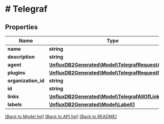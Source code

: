 # # Telegraf

## Properties

Name | Type | Description | Notes
------------ | ------------- | ------------- | -------------
**name** | **string** |  | [optional] 
**description** | **string** |  | [optional] 
**agent** | [**\InfluxDB2Generated\Model\TelegrafRequestAgent**](TelegrafRequestAgent.md) |  | [optional] 
**plugins** | [**\InfluxDB2Generated\Model\TelegrafRequestPlugin[]**](TelegrafRequestPlugin.md) |  | [optional] 
**organization_id** | **string** |  | [optional] 
**id** | **string** |  | [optional] 
**links** | [**\InfluxDB2Generated\Model\TelegrafAllOfLinks**](TelegrafAllOfLinks.md) |  | [optional] 
**labels** | [**\InfluxDB2Generated\Model\Label[]**](Label.md) |  | [optional] 

[[Back to Model list]](../../README.md#documentation-for-models) [[Back to API list]](../../README.md#documentation-for-api-endpoints) [[Back to README]](../../README.md)


